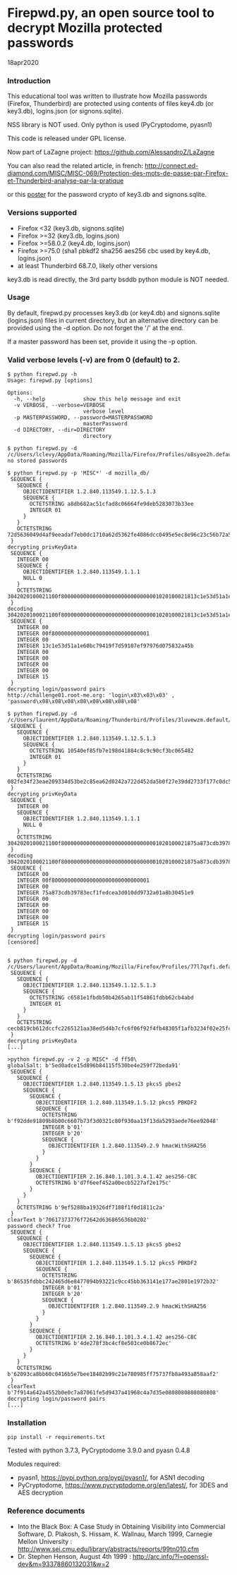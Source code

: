 # Firepwd.py, an open source tool to decrypt Mozilla protected passwords 

18apr2020

### Introduction

This educational tool was written to illustrate how Mozilla passwords (Firefox, Thunderbird) are protected
using contents of files key4.db (or key3.db), logins.json (or signons.sqlite).

NSS library is NOT used. Only python is used (PyCryptodome, pyasn1)


This code is released under GPL license.

Now part of LaZagne project: https://github.com/AlessandroZ/LaZagne

You can also read the related article, in french:
http://connect.ed-diamond.com/MISC/MISC-069/Protection-des-mots-de-passe-par-Firefox-et-Thunderbird-analyse-par-la-pratique 

or this [poster](https://github.com/lclevy/firepwd/raw/master/mozilla_pbe.pdf) for the password crypto of key3.db and signons.sqlite.

### Versions supported

- Firefox <32 (key3.db, signons.sqlite)
- Firefox >=32 (key3.db, logins.json) 
- Firefox >=58.0.2 (key4.db, logins.json)
- Firefox >=75.0 (sha1 pbkdf2 sha256 aes256 cbc used by key4.db, logins.json)
- at least Thunderbird 68.7.0, likely other versions

key3.db is read directly, the 3rd party bsddb python module is NOT needed.

### Usage

By default, firepwd.py processes key3.db (or key4.db) and signons.sqlite (logins.json) files in current directory, but an alternative directory can be provided using the -d option. Do not forget the '/' 
at the end.

If a master password has been set, provide it using the -p option.

### Valid verbose levels (-v) are from 0 (default) to 2.

```
$ python firepwd.py -h
Usage: firepwd.py [options] 

Options:
  -h, --help            show this help message and exit
  -v VERBOSE, --verbose=VERBOSE
                        verbose level
  -p MASTERPASSWORD, --password=MASTERPASSWORD
                        masterPassword
  -d DIRECTORY, --dir=DIRECTORY
                        directory
						
$ python firepwd.py -d /c/Users/lclevy/AppData/Roaming/Mozilla/Firefox/Profiles/o8syoe2h.default/
no stored passwords

$ python firepwd.py -p 'MISC*' -d mozilla_db/
 SEQUENCE {
   SEQUENCE {
     OBJECTIDENTIFIER 1.2.840.113549.1.12.5.1.3
     SEQUENCE {
       OCTETSTRING a8db682ac51cfad8c06664fe9deb5283073b33ee
       INTEGER 01
     }
   }
   OCTETSTRING 72d5636049d4af9eeadaf7eb0dc1710a62d5362fe4086dcc0495e5ec8e96c23c56b72a552e17756141ae80854d6fd03ecdc2c8f83d2c02d4c3f36e7e2b906f2c70a8cf571a06666e53f241780f9e39815e7d840e97e434614ac20ec09002e861
 }
decrypting privKeyData
 SEQUENCE {
   INTEGER 00
   SEQUENCE {
     OBJECTIDENTIFIER 1.2.840.113549.1.1.1
     NULL 0
   }
   OCTETSTRING 3042020100021100f8000000000000000000000000000001020100021813c1e53d51a1e60bc79419f7d59107ef97976d075832a45b020100020100020100020100020115
 }
decoding 3042020100021100f8000000000000000000000000000001020100021813c1e53d51a1e60bc79419f7d59107ef97976d075832a45b020100020100020100020100020115
 SEQUENCE {
   INTEGER 00
   INTEGER 00f8000000000000000000000000000001
   INTEGER 00
   INTEGER 13c1e53d51a1e60bc79419f7d59107ef97976d075832a45b
   INTEGER 00
   INTEGER 00
   INTEGER 00
   INTEGER 00
   INTEGER 15
 }
decrypting login/password pairs
http://challenge01.root-me.org: 'login\x03\x03\x03' , 'password\x08\x08\x08\x08\x08\x08\x08\x08'

$ python firepwd.py -d /c/Users/laurent/AppData/Roaming/Thunderbird/Profiles/3luvewzm.default/
 SEQUENCE {
   SEQUENCE {
     OBJECTIDENTIFIER 1.2.840.113549.1.12.5.1.3
     SEQUENCE {
       OCTETSTRING 10540ef85fb7e198d41884c8c9c90cf3bc065482
       INTEGER 01
     }
   }
   OCTETSTRING 082fe34f23eae209334d53be2c85ea62d0242a722d452da5b0f27e39dd2733f177c0dc55dd22635d6c8e61fc3e7dc44fe2f1cccef58a8f3138b2822b5a1db3bc39ee8e57c5f4bf05aaed8073eeaf2cd7fddffd6fbc1f5d05ee870f353861c952
 }
decrypting privKeyData
 SEQUENCE {
   INTEGER 00
   SEQUENCE {
     OBJECTIDENTIFIER 1.2.840.113549.1.1.1
     NULL 0
   }
   OCTETSTRING 3042020100021100f8000000000000000000000000000001020100021875a873cdb39783ecf1fedcea3d010dd9732a01a8b30451e9020100020100020100020100020115
 }
decoding 3042020100021100f8000000000000000000000000000001020100021875a873cdb39783ecf1fedcea3d010dd9732a01a8b30451e9020100020100020100020100020115
 SEQUENCE {
   INTEGER 00
   INTEGER 00f8000000000000000000000000000001
   INTEGER 00
   INTEGER 75a873cdb39783ecf1fedcea3d010dd9732a01a8b30451e9
   INTEGER 00
   INTEGER 00
   INTEGER 00
   INTEGER 00
   INTEGER 15
 }
decrypting login/password pairs
[censored]


$ python firepwd.py -d /c/Users/laurent/AppData/Roaming/Mozilla/Firefox/Profiles/77l7qxfi.default/
 SEQUENCE {
   SEQUENCE {
     OBJECTIDENTIFIER 1.2.840.113549.1.12.5.1.3
     SEQUENCE {
       OCTETSTRING c6581e1fbdb50b4265ab11f54861fdbb62cb4abd
       INTEGER 01
     }
   }
   OCTETSTRING cecb819cb612dccfc2265121aa38ed5d4b7cfc6f06f92f4fb48305f1afb3234f02e25fcb8f3029c0d4aa8c9be7ef292fc3c7d2d446e33f7f80d03a1df35aecb72f843463907786777da8bf1fd47a955fad9eb23e65e0ddff6d1ed0463cc69ed4
 }
decrypting privKeyData
[...]

>python firepwd.py -v 2 -p MISC* -d ff50\
globalSalt: b'5ed0adce15d896b84115f530be4e259f72beda91'
 SEQUENCE {
   SEQUENCE {
     OBJECTIDENTIFIER 1.2.840.113549.1.5.13 pkcs5 pbes2
     SEQUENCE {
       SEQUENCE {
         OBJECTIDENTIFIER 1.2.840.113549.1.5.12 pkcs5 PBKDF2
         SEQUENCE {
           OCTETSTRING b'f92dde91809b8b00c6607b73f3d0321c80f930aa13f13da5293aede76ee92048'
           INTEGER b'01'
           INTEGER b'20'
           SEQUENCE {
             OBJECTIDENTIFIER 1.2.840.113549.2.9 hmacWithSHA256
           }
         }
       }
       SEQUENCE {
         OBJECTIDENTIFIER 2.16.840.1.101.3.4.1.42 aes256-CBC
         OCTETSTRING b'd7f6eef452a0becb5227af2e175c'
       }
     }
   }
   OCTETSTRING b'9ef5288ba19326df7188f1f0d1811c2a'
 }
clearText b'70617373776f72642d636865636b0202'
password check? True
 SEQUENCE {
   SEQUENCE {
     OBJECTIDENTIFIER 1.2.840.113549.1.5.13 pkcs5 pbes2
     SEQUENCE {
       SEQUENCE {
         OBJECTIDENTIFIER 1.2.840.113549.1.5.12 pkcs5 PBKDF2
         SEQUENCE {
           OCTETSTRING b'86535fdbbc242465d6e8477094b93221c9cc45bb363141e177ae2801e1972b32'
           INTEGER b'01'
           INTEGER b'20'
           SEQUENCE {
             OBJECTIDENTIFIER 1.2.840.113549.2.9 hmacWithSHA256
           }
         }
       }
       SEQUENCE {
         OBJECTIDENTIFIER 2.16.840.1.101.3.4.1.42 aes256-CBC
         OCTETSTRING b'4de278f3bc4cf8e503ce0b8672ec'
       }
     }
   }
   OCTETSTRING b'62093ca8bb60c0416b5e7bee18402b99c21e780985ff75737fb8a493a858aaf2'
 }
clearText b'7f914a642a4552b0e0c7a87061fe5d9437a41968c4a7d35e0808080808080808'
decrypting login/password pairs
[...]

```

### Installation

```
pip install -r requirements.txt
```

Tested with python 3.7.3, PyCryptodome 3.9.0 and pyasn 0.4.8

Modules required:
- pyasn1,  https://pypi.python.org/pypi/pyasn1/, for ASN1 decoding
- PyCryptodome, https://www.pycryptodome.org/en/latest/, for 3DES and AES decryption

### Reference documents

- Into the Black Box: A Case Study in Obtaining Visibility into Commercial Software, 
  D. Plakosh, S. Hissam, K. Wallnau, March 1999, Carnegie Mellon University :
  http://www.sei.cmu.edu/library/abstracts/reports/99tn010.cfm
- Dr. Stephen Henson, August 4th 1999 :
  http://arc.info/?l=openssl-dev&m=93378860132031&w=2




